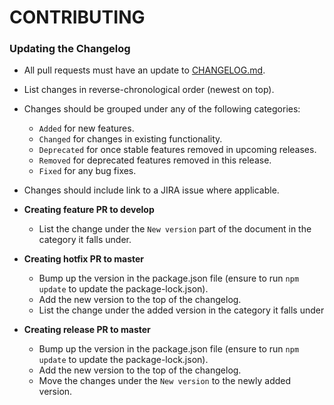 # CONTRIBUTING

### Updating the Changelog
- All pull requests must have an update to [CHANGELOG.md](CHANGELOG.md).

- List changes in reverse-chronological order (newest on top).

- Changes should be grouped under any of the following categories:
    * `Added` for new features.
    * `Changed` for changes in existing functionality.
    * `Deprecated` for once stable features removed in upcoming releases.
    * `Removed` for deprecated features removed in this release.
    * `Fixed` for any bug fixes.
 
- Changes should include link to a JIRA issue where applicable.

- **Creating feature PR to develop**
    * List the change under the `New version` part of the document in the category it falls under.

- **Creating hotfix PR to master**
    * Bump up the version in the package.json file (ensure to run `npm update` to update the package-lock.json).
    * Add the new version to the top of the changelog.
    * List the change under the added version in the category it falls under

- **Creating release PR to master**
    * Bump up the version in the package.json file (ensure to run `npm update` to update the package-lock.json).
    * Add the new version to the top of the changelog.
    * Move the changes under the `New version` to the newly added version.
